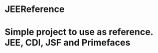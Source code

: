 JEEReference
=============

Simple project to use as reference. JEE, CDI, JSF and Primefaces
===================================================================================

